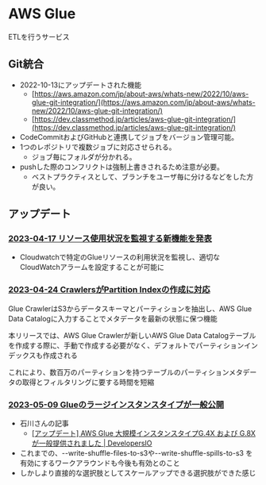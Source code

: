 # AWS Glue

ETLを行うサービス

## Git統合

- 2022-10-13にアップデートされた機能
  - [https://aws.amazon.com/jp/about-aws/whats-new/2022/10/aws-glue-git-integration/](https://aws.amazon.com/jp/about-aws/whats-new/2022/10/aws-glue-git-integration/)
  - [https://dev.classmethod.jp/articles/aws-glue-git-integration/](https://dev.classmethod.jp/articles/aws-glue-git-integration/)
- CodeCommitおよびGitHubと連携してジョブをバージョン管理可能。
- 1つのレポジトリで複数ジョブに対応させられる。
  - ジョブ毎にフォルダが分かれる。
- pushした際のコンフリクトは強制上書きされるため注意が必要。
  - ベストプラクティスとして、ブランチをユーザ毎に分けるなどをした方が良い。

## アップデート

### [2023-04-17 リソース使用状況を監視する新機能を発表](https://aws.amazon.com/jp/about-aws/whats-new/2023/04/aws-glue-monitor-usage-resources/)

- Cloudwatchで特定のGlueリソースの利用状況を監視し、適切なCloudWatchアラームを設定することが可能に

### [2023-04-24 CrawlersがPartition Indexの作成に対応](https://aws.amazon.com/jp/about-aws/whats-new/2023/04/aws-glue-crawlers-creating-partition-indexes/)

Glue CrawlerはS3からデータスキーマとパーティションを抽出し、AWS Glue Data Catalogに入力することでメタデータを最新の状態に保つ機能

本リリースでは、AWS Glue Crawlerが新しいAWS Glue Data Catalogテーブルを作成する際に、手動で作成する必要がなく、デフォルトでパーティションインデックスも作成される

これにより、数百万のパーティションを持つテーブルのパーティションメタデータの取得とフィルタリングに要する時間を短縮

### [2023-05-09 Glueのラージインスタンスタイプが一般公開](https://aws.amazon.com/jp/about-aws/whats-new/2023/05/aws-glue-large-instance-types-generally-available/)

- 石川さんの記事
  - [[アップデート] AWS Glue 大規模インスタンスタイプG.4X および G.8Xが一般提供されました | DevelopersIO](https://dev.classmethod.jp/articles/20230510-aws-glue-g4x-and-g8x/)
- これまでの、--write-shuffle-files-to-s3や--write-shuffle-spills-to-s3 を有効にするワークアラウンドも今後も有効とのこと
- しかしより直接的な選択肢としてスケールアップできる選択肢ができた感じ
